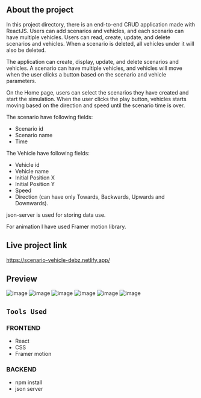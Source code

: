 ## About the project

In this project directory, there is an end-to-end CRUD application made with ReactJS. Users can add scenarios and vehicles, and each scenario can have multiple vehicles. Users can read, create, update, and delete scenarios and vehicles. When a scenario is deleted, all vehicles under it will also be deleted.

The application can create, display, update, and delete scenarios and vehicles. A scenario can have multiple vehicles, and vehicles will move when the user clicks a button based on the scenario and vehicle parameters.

On the Home page, users can select the scenarios they have created and start the simulation. When the user clicks the play button, vehicles starts moving based on the direction and speed until the scenario time is over.

The scenario have following fields:
- Scenario id
- Scenario name
- Time

The Vehicle have following fields:
- Vehicle id
- Vehicle name
- Initial Position X
- Initial Position Y
- Speed 
- Direction (can have only Towards, Backwards, Upwards and Downwards).

json-server is used for storing data use.

For animation I have used Framer motion library.

## Live project link

https://scenario-vehicle-debz.netlify.app/

## Preview

![image](https://user-images.githubusercontent.com/67649413/225752761-d4548a20-cf53-46a1-9225-d18519f50c5f.png)
![image](https://user-images.githubusercontent.com/67649413/225752844-302ca0dc-8c7a-4117-b91e-df04729d2940.png)
![image](https://user-images.githubusercontent.com/67649413/225753003-a0393823-927a-491f-8353-94d2363507fb.png)
![image](https://user-images.githubusercontent.com/67649413/225753174-599358a0-4619-4f7b-b60d-dade2a7f7494.png)
![image](https://user-images.githubusercontent.com/67649413/225753206-790208c8-9d07-4ab8-b6aa-794bda3380bc.png)
![image](https://user-images.githubusercontent.com/67649413/225753249-227e532e-3229-48d4-92c6-de5eb9014949.png)

## `Tools Used`

### FRONTEND
- React
- CSS
- Framer motion
### BACKEND
- npm install
- json server
